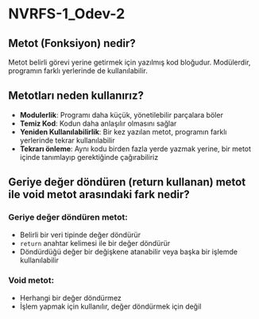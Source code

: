 # NVRFS-1_Odev-2

## Metot (Fonksiyon) nedir?
Metot belirli görevi yerine getirmek için yazılmış kod bloğudur. Modülerdir, programın farklı yerlerinde de kullanılabilir.

## Metotları neden kullanırız?
- **Modulerlik**: Programı daha küçük, yönetilebilir parçalara böler
- **Temiz Kod**: Kodun daha anlaşılır olmasını sağlar
- **Yeniden Kullanılabilirlik**: Bir kez yazılan metot, programın farklı yerlerinde tekrar kullanılabilir
- **Tekrarı önleme**: Aynı kodu birden fazla yerde yazmak yerine, bir metot içinde tanımlayıp gerektiğinde çağırabiliriz

## Geriye değer döndüren (return kullanan) metot ile void metot arasındaki fark nedir?

### Geriye değer döndüren metot:
- Belirli bir veri tipinde değer döndürür
- `return` anahtar kelimesi ile bir değer döndürür
- Döndürdüğü değer bir değişkene atanabilir veya başka bir işlemde kullanılabilir

### Void metot:
- Herhangi bir değer döndürmez
- İşlem yapmak için kullanılır, değer döndürmek için değil

